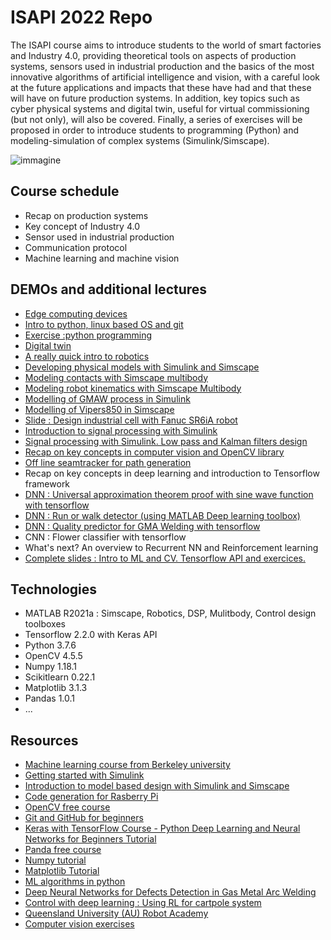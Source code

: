 # ISAPI 2022 Repo

The ISAPI course aims to introduce students to the world of smart factories and Industry 4.0, providing theoretical tools on aspects of production systems, sensors used in industrial production and the basics of the most innovative algorithms of artificial intelligence and vision, with a careful look at the future applications and impacts that these have had and that these will have on future production systems. In addition, key topics such as cyber physical systems and digital twin, useful for virtual commissioning (but not only), will also be covered. Finally, a series of exercises will be proposed in order to introduce students to programming (Python) and modeling-simulation of complex systems (Simulink/Simscape).

![immagine](https://user-images.githubusercontent.com/97847032/161941159-afe40fa3-4c68-41c5-8835-86d0d80a2f93.png)


## Course schedule

* Recap on production systems
* Key concept of Industry 4.0
* Sensor used in industrial production
* Communication protocol
* Machine learning and machine vision

## DEMOs and additional lectures

* [Edge computing devices](https://github.com/giuliomattera/ISAPI2022/blob/main/slides_/1.HPC%20Edge%20device.pptx-1.pdf)
* [Intro to python, linux based OS and git](https://github.com/giuliomattera/ISAPI2022/blob/main/_slides/%5BITA%5D%20Intro%20to%20Python%20programming%2C%20Linux%20based%20OS%20and%20git.pdf)
* [Exercise :python programming](https://github.com/giuliomattera/ISAPI2022/tree/main/2_PYTHON_EXE/first_prj)
* [Digital twin](https://github.com/giuliomattera/ISAPI2022/blob/main/_slides/Digital%20Twin.pdf)
* [A really quick intro to robotics](https://github.com/giuliomattera/ISAPI2022/blob/main/_slides/Robotic%20system%20development.pptx.pdf)
* [Developing physical models with Simulink and Simscape](https://github.com/giuliomattera/ISAPI2022/blob/main/1_MATLAB_EXE/my_system.slx)
* [Modeling contacts with Simscape multibody](https://github.com/giuliomattera/ISAPI2022/blob/main/1_MATLAB_EXE/contact.slx)
* [Modeling robot kinematics with Simscape Multibody](https://github.com/giuliomattera/ISAPI2022/blob/main/1_MATLAB_EXE/only_robot.slx)
* [Modelling of GMAW process in Simulink](https://github.com/giuliomattera/ISAPI2022/tree/main/1_MATLAB_EXE/2_GMAW_Model)
* [Modelling of Vipers850 in Simscape](https://github.com/giuliomattera/ISAPI2022/tree/main/1_MATLAB_EXE/3_RobotViperS850_Model)
* [Slide : Design industrial cell with Fanuc SR6iA robot](https://github.com/giuliomattera/ISAPI2022/tree/main/1_MATLAB_EXE/4_Fanuc_SCARA_SR6iA)
* [Introduction to signal processing with Simulink](https://github.com/giuliomattera/ISAPI2022/tree/main/1_MATLAB_EXE/1.SignalProcessingSimulink)
* [Signal processing with Simulink. Low pass and Kalman filters design](https://github.com/giuliomattera/ISAPI2022/tree/main/1_MATLAB_EXE/1.SignalProcessingSimulink)
* [Recap on key concepts in computer vision and OpenCV library](https://github.com/giuliomattera/ISAPI2022/blob/main/_slides/Intro%20computer%20vision.pdf)
* [Off line seamtracker for path generation](https://github.com/giuliomattera/ISAPI2022/tree/main/2_PYTHON_EXE/seam_tracker)
* Recap on key concepts in deep learning and introduction to Tensorflow framework
* [DNN : Universal approximation theorem proof with sine wave function with tensorflow](https://github.com/giuliomattera/ISAPI2022/blob/main/2_PYTHON_EXE/generalization_proof.py)
* [DNN : Run or walk detector (using MATLAB Deep learning toolbox)](https://github.com/giuliomattera/ISAPI2022/tree/main/2_PYTHON_EXE/Run_Walk_detector)
* [DNN : Quality predictor for GMA Welding with tensorflow](https://github.com/giuliomattera/ISAPI2022/tree/main/2_PYTHON_EXE/DefectDet_Welding)
* CNN : Flower classifier with tensorflow
* What's next? An overview to Recurrent NN and Reinforcement learning
* [Complete slides : Intro to ML and CV. Tensorflow API and exercices.](Non)


## Technologies
* MATLAB R2021a : Simscape, Robotics, DSP, Mulitbody, Control design toolboxes
* Tensorflow 2.2.0 with Keras API
* Python 3.7.6
* OpenCV 4.5.5
* Numpy 1.18.1
* Scikitlearn 0.22.1
* Matplotlib 3.1.3
* Pandas 1.0.1
* ...
## Resources 

* [Machine learning course from Berkeley university](https://ml.berkeley.edu/blog/tag/crash-course)
* [Getting started with Simulink](https://www.youtube.com/watch?v=iOmqgewj5XI&list=PL484BA2AD3AE4C2D0&index=3)
* [Introduction to model based design with Simulink and Simscape](https://www.youtube.com/watch?v=Jj4jPiWUO2Y&list=PLF0zuIDWcRPp-MnYDHb337HH_guGHxYKy&index=3)
* [Code generation for Rasberry Pi](https://www.youtube.com/watch?v=wWLBugWJLwQ)
* [OpenCV free course](https://www.youtube.com/watch?v=oXlwWbU8l2o)
* [Git and GitHub for beginners](https://www.youtube.com/watch?v=RGOj5yH7evk)
* [Keras with TensorFlow Course - Python Deep Learning and Neural Networks for Beginners Tutorial](https://www.youtube.com/watch?v=qFJeN9V1ZsI)
* [Panda free course](https://www.youtube.com/watch?v=vmEHCJofslg)
* [Numpy tutorial](https://www.youtube.com/watch?v=QUT1VHiLmmI)
* [Matplotlib Tutorial](https://www.youtube.com/watch?v=cTJBJH8hacc)
* [ML algorithms in python](https://the-algorithms.com/category/machinelearning)
* [Deep Neural Networks for Defects Detection in Gas Metal Arc Welding](https://www.researchgate.net/publication/359700144_Deep_Neural_Networks_for_Defects_Detection_in_Gas_Metal_Arc_Welding)
* [Control with deep learning : Using RL for cartpole system](https://github.com/giuliomattera/Cartpole-QAC-DDPG-agent-ros-bridge-for-simulink)
* [Queensland University (AU) Robot Academy](https://robotacademy.net.au/)
* [Computer vision exercises](https://staff.fnwi.uva.nl/r.vandenboomgaard/IPCV20172018/20172018/LabExercises/index.html)
